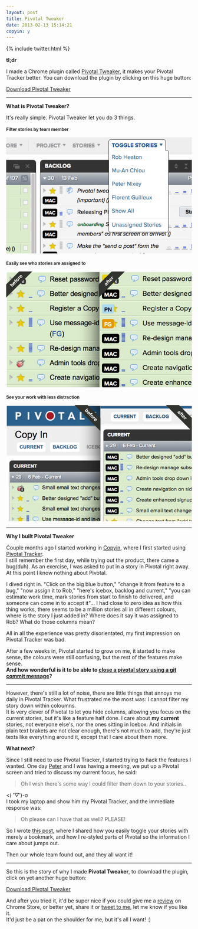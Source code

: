 ```yaml
---
layout: post
title: Pivotal Tweaker
date: 2013-02-13 15:14:21
copyin: y
---
```


{% include twitter.html %}

**tl;dr**

I made a Chrome plugin called [Pivotal Tweaker](https://chrome.google.com/webstore/detail/pivotal-tweaker/aodalckpkgijlndlnlhblojedfboaglg), it makes your Pivotal Tracker better. You can download the plugin by clicking on this huge button:

<a href="https://chrome.google.com/webstore/detail/pivotal-tweaker/aodalckpkgijlndlnlhblojedfboaglg" target="_blank" class="big-button green" id="tldr-tweaker-dl">Download Pivotal Tweaker</a>
<a name="better"></a>

---

**What is Pivotal Tweaker?**

It's really simple. Pivotal Tweaker let you do 3 things.

<small>**Filter stories by team member**</small>

[<img src="/images/13021301.jpg" alt="Options to show/hide stories own by individuals" class="half" />](https://chrome.google.com/webstore/detail/pivotal-tweaker/aodalckpkgijlndlnlhblojedfboaglg)

<small>**Easily see who stories are assigned to**</small>

[<img src="/images/13021302.jpg" alt="Clear coloured story owener label" class="half" />](https://chrome.google.com/webstore/detail/pivotal-tweaker/aodalckpkgijlndlnlhblojedfboaglg)

<small>**See your work with less distraction**</small>

[<img src="/images/13021303.jpg" alt="Collapsed header" class="half" />](https://chrome.google.com/webstore/detail/pivotal-tweaker/aodalckpkgijlndlnlhblojedfboaglg)

---

**Why I built Pivotal Tweaker**

Couple months ago I started working in [Copyin](http://copyin.com), where I first started using [Pivotal Tracker](http://www.pivotaltracker.com). <br/>
I still remember the first day, while trying out the product, there came a bug(duh). As an exercise, I was asked to put in a story in Pivotal right away. At this point I know nothing about Pivotal.

I dived right in. "Click on the big blue button," "change it from feature to a bug," "now assign it to Rob," "here's icebox, backlog and current," "you can estimate work time, mark stories from start to finish to delivered, and someone can come in to accept it"... I had close to zero idea as how this thing works, there seems to be a million stories all in different colours, where is the story I just added in? Where does it say it was assigned to Rob? What do those columns mean?

All in all the experience was pretty disorientated, my first impression on Pivotal Tracker was bad.

After a few weeks in, Pivotal started to grow on me, it started to make sense, the colours were still confusing, but the rest of the features make sense. <br>
**And how wonderful is it to be able to [close a pivotal story using a git commit message](http://pivotallabs.com/github-service-hook-for-pivotal-tracker/)?**

---

However, there's still a lot of noise, there are little things that annoys me daily in Pivotal Tracker. What frustrated me the most was: I cannot filter my story down within coloumns. <br />
It is very clever of Pivotal to let you hide columns, allowing you focus on the current stories, but it's like a feature half done. I care about **<span class="colour-1">my</span> <span class="colour-2">current</span>** stories, not everyone else's, nor the ones sitting in Icebox. And initials in plain text brakets are not clear enough, there's not much to add, they're just texts like everything around it, except that I care about them more.

**What next?**

Since I still need to use Pivotal Tracker, I started trying to hack the features I wanted. 
One day [Peter](http://www.peternixey.com) and I was having a meeting, we put up a Pivotal screen and tried to discuss my current focus, he said:

> Oh I wish there's some way I could filter them down to your stories..

<( ‵▽′)-σ  <br />
I took my laptop and show him my Pivotal Tracker, and the immediate response was:
> Oh please can I have that as well? PLEASE!

So I wrote [this post](/2012/11/27/pivotal-stories/), where I shared how you easily toggle your stories with merely a bookmark, and how I re-styled parts of Pivotal so the information I care about jumps out.

Then our whole team found out, and they all want it! 

---

So this is the story of why I made **Pivotal Tweaker**, to download the plugin, click on yet another huge button:

<a href="https://chrome.google.com/webstore/detail/pivotal-tweaker/aodalckpkgijlndlnlhblojedfboaglg" target="_blank" class="big-button green" id="tweaker-dl">Download Pivotal Tweaker</a>

And after you tried it, it'd be super nice if you could give me a [review](https://chrome.google.com/webstore/detail/pivotal-tweaker/aodalckpkgijlndlnlhblojedfboaglg/reviews) on Chrome Store, or better yet, share it or [tweet to me](http://twitter.com/muanchiou), let me know if you like it. <br />It'd just be a pat on the shoulder for me, but it's all I want! :) 